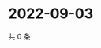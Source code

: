 # 2022-09-03

共 0 条

<!-- BEGIN WEIBO -->
<!-- 最后更新时间 Sat Sep 03 2022 15:15:29 GMT+0800 (China Standard Time) -->

<!-- END WEIBO -->

